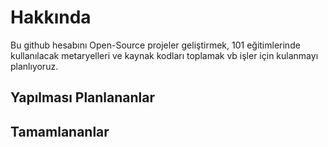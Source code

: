 # Hakkında

Bu github hesabını Open-Source projeler geliştirmek, 101 eğitimlerinde kullanılacak metaryelleri ve kaynak kodları toplamak vb işler için kulanmayı planlıyoruz.

## Yapılması Planlananlar

## Tamamlananlar
